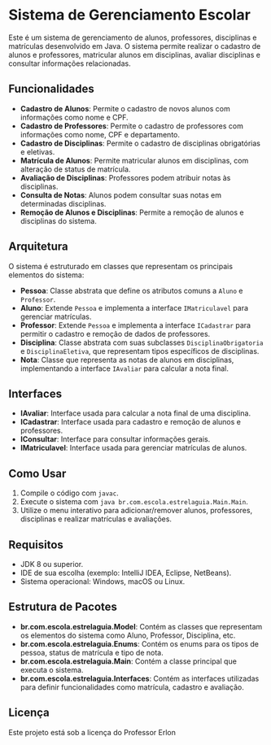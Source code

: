 # Sistema de Gerenciamento Escolar

Este é um sistema de gerenciamento de alunos, professores, disciplinas e matrículas desenvolvido em Java. O sistema permite realizar o cadastro de alunos e professores, matricular alunos em disciplinas, avaliar disciplinas e consultar informações relacionadas.

## Funcionalidades

- **Cadastro de Alunos**: Permite o cadastro de novos alunos com informações como nome e CPF.
- **Cadastro de Professores**: Permite o cadastro de professores com informações como nome, CPF e departamento.
- **Cadastro de Disciplinas**: Permite o cadastro de disciplinas obrigatórias e eletivas.
- **Matrícula de Alunos**: Permite matricular alunos em disciplinas, com alteração de status de matrícula.
- **Avaliação de Disciplinas**: Professores podem atribuir notas às disciplinas.
- **Consulta de Notas**: Alunos podem consultar suas notas em determinadas disciplinas.
- **Remoção de Alunos e Disciplinas**: Permite a remoção de alunos e disciplinas do sistema.

## Arquitetura

O sistema é estruturado em classes que representam os principais elementos do sistema:

- **Pessoa**: Classe abstrata que define os atributos comuns a `Aluno` e `Professor`.
- **Aluno**: Extende `Pessoa` e implementa a interface `IMatriculavel` para gerenciar matrículas.
- **Professor**: Extende `Pessoa` e implementa a interface `ICadastrar` para permitir o cadastro e remoção de dados de professores.
- **Disciplina**: Classe abstrata com suas subclasses `DisciplinaObrigatoria` e `DisciplinaEletiva`, que representam tipos específicos de disciplinas.
- **Nota**: Classe que representa as notas de alunos em disciplinas, implementando a interface `IAvaliar` para calcular a nota final.

## Interfaces

- **IAvaliar**: Interface usada para calcular a nota final de uma disciplina.
- **ICadastrar**: Interface usada para cadastro e remoção de alunos e professores.
- **IConsultar**: Interface para consultar informações gerais.
- **IMatriculavel**: Interface usada para gerenciar matrículas de alunos.

## Como Usar

1. Compile o código com `javac`.
2. Execute o sistema com `java br.com.escola.estrelaguia.Main.Main`.
3. Utilize o menu interativo para adicionar/remover alunos, professores, disciplinas e realizar matrículas e avaliações.

## Requisitos

- JDK 8 ou superior.
- IDE de sua escolha (exemplo: IntelliJ IDEA, Eclipse, NetBeans).
- Sistema operacional: Windows, macOS ou Linux.

## Estrutura de Pacotes

- **br.com.escola.estrelaguia.Model**: Contém as classes que representam os elementos do sistema como Aluno, Professor, Disciplina, etc.
- **br.com.escola.estrelaguia.Enums**: Contém os enums para os tipos de pessoa, status de matrícula e tipo de nota.
- **br.com.escola.estrelaguia.Main**: Contém a classe principal que executa o sistema.
- **br.com.escola.estrelaguia.Interfaces**: Contém as interfaces utilizadas para definir funcionalidades como matrícula, cadastro e avaliação.

## Licença

Este projeto está sob a licença do Professor Erlon
